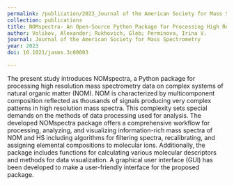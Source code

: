 ```yaml
---
permalink: /publication/2023_Journal of the American Society for Mass Spectrometry_NOMsp
collection: publications
title: NOMspectra- An Open-Source Python Package for Processing High Resolution Mass Spectrometry Data on Natural Organic Matter
author: Volikov, Alexander; Rukhovich, Gleb; Perminova, Irina V.
journal: Journal of the American Society for Mass Spectrometry
year: 2023
doi: 10.1021/jasms.3c00003

---
```


The present study introduces NOMspectra, a Python package for processing high resolution mass spectrometry data on complex systems of natural organic matter (NOM). NOM is characterized by multicomponent composition reflected as thousands of signals producing very complex patterns in high resolution mass spectra. This complexity sets special demands on the methods of data processing used for analysis. The developed NOMspectra package offers a comprehensive workflow for processing, analyzing, and visualizing information-rich mass spectra of NOM and HS including algorithms for filtering spectra, recalibrating, and assigning elemental compositions to molecular ions. Additionally, the package includes functions for calculating various molecular descriptors and methods for data visualization. A graphical user interface (GUI) has been developed to make a user-friendly interface for the proposed package.
